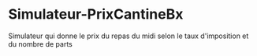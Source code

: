 # Simulateur-PrixCantineBx
Simulateur qui donne le prix du repas du midi selon le taux d'imposition et du nombre de parts
